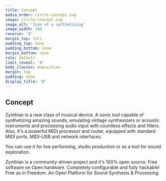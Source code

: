 ```yaml
---
title: Concept
media_order: circle-concept.svg
image: circle-concept.svg
image_alt: 'Icon of a synthetizing'
image_width: 100
reverse: '0'
margin_top: full
padding_top: none
padding_bottom: none
margin_bottom: none
role: default
limit_reveal: '0'
body_classes: exposition
margin: top
padding: none
display_title: '0'
---
```


## Concept

Zynthian is a new class of musical device. A sonic tool capable of synthetizing amazing sounds, emulating vintage synthesizers or acoustic instruments and processing audio input with countless effects and filters. 
Also, it's a powerful MIDI processor and router, equipped with standard MIDI ports, MIDI-USB and network interfaces.

You can use it for live performing, studio production or as a tool for sound exploration.

Zynthian is a community-driven project and it's 100% open source. Free software on Open hardware. Completely configurable and fully hackable! Free as in Freedom. An Open Platform for Sound Synthesis & Processing.



